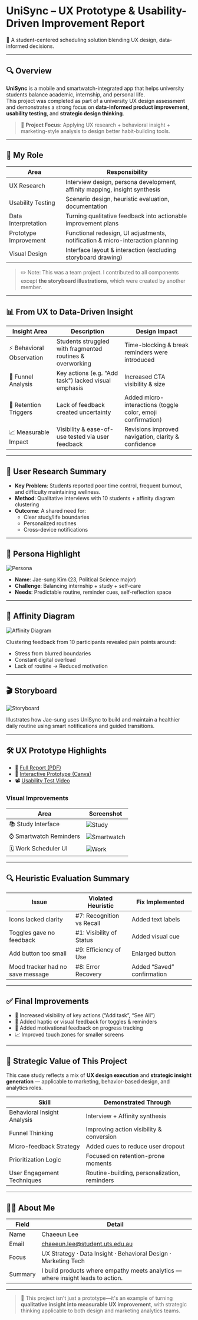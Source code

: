 # UniSync – UX Prototype & Usability-Driven Improvement Report

📱 A student-centered scheduling solution blending UX design, data-informed decisions.

---

## 🔍 Overview

**UniSync** is a mobile and smartwatch-integrated app that helps university students balance academic, internship, and personal life.  
This project was completed as part of a university UX design assessment and demonstrates a strong focus on **data-informed product improvement**, **usability testing**, and **strategic design thinking**.

> 🎯 **Project Focus**: Applying UX research + behavioral insight + marketing-style analysis to design better habit-building tools.

---

## 🧠 My Role

| Area | Responsibility |
|------|----------------|
| UX Research | Interview design, persona development, affinity mapping, insight synthesis |
| Usability Testing | Scenario design, heuristic evaluation, documentation |
| Data Interpretation | Turning qualitative feedback into actionable improvement plans |
| Prototype Improvement | Functional redesign, UI adjustments, notification & micro-interaction planning |
| Visual Design | Interface layout & interaction (excluding storyboard drawing) |

> ✏️ Note: This was a team project. I contributed to all components except **the storyboard illustrations**, which were created by another member.

---

## 📊 From UX to Data-Driven Insight

| Insight Area | Description | Design Impact |
|--------------|-------------|----------------|
| ⚡ Behavioral Observation | Students struggled with fragmented routines & overworking | Time-blocking & break reminders were introduced |
| 🎯 Funnel Analysis | Key actions (e.g. "Add task") lacked visual emphasis | Increased CTA visibility & size |
| 🔁 Retention Triggers | Lack of feedback created uncertainty | Added micro-interactions (toggle color, emoji confirmation) |
| 📈 Measurable Impact | Visibility & ease-of-use tested via user feedback | Revisions improved navigation, clarity & confidence |

---

## 🧩 User Research Summary

- **Key Problem**: Students reported poor time control, frequent burnout, and difficulty maintaining wellness.
- **Method**: Qualitative interviews with 10 students + affinity diagram clustering
- **Outcome**: A shared need for:
  - Clear study/life boundaries
  - Personalized routines
  - Cross-device notifications

---

## 👤 Persona Highlight

![Persona](./images/Persona.png)

- **Name**: Jae-sung Kim (23, Political Science major)
- **Challenge**: Balancing internship + study + self-care
- **Needs**: Predictable routine, reminder cues, self-reflection space

---

## 🧠 Affinity Diagram

![Affinity Diagram](./images/AffinityDiagram.png)

Clustering feedback from 10 participants revealed pain points around:
- Stress from blurred boundaries
- Constant digital overload
- Lack of routine → Reduced motivation

---

## 🎬 Storyboard

![Storyboard](./images/Storyboard.png)

Illustrates how Jae-sung uses UniSync to build and maintain a healthier daily routine using smart notifications and guided transitions.

---

## 🛠️ UX Prototype Highlights

- 📄 [Full Report (PDF)](./report/AT3_Paper_Prototype_ChaeeunLee.pdf)  
- 🎨 [Interactive Prototype (Canva)](https://www.canva.com/design/DAGT6hdCq7E/YWKZBVU88yZmknVUqKIDag/view?mode=prototype)  
- 📽️ [Usability Test Video](https://youtu.be/XuhOp8Ts1Dk?si=OYZP651YPFAymwl1)

### Visual Improvements

| Area | Screenshot |
|------|------------|
| 📚 Study Interface | ![Study](./images/study_improvement.png) |
| ⌚ Smartwatch Reminders | ![Smartwatch](./images/smartwatch_improvement.png) |
| 🗓️ Work Scheduler UI | ![Work](./images/work_improvement.png) |

---

## 🔍 Heuristic Evaluation Summary

| Issue | Violated Heuristic | Fix Implemented |
|-------|--------------------|------------------|
| Icons lacked clarity | #7: Recognition vs Recall | Added text labels |
| Toggles gave no feedback | #1: Visibility of Status | Added visual cue |
| Add button too small | #9: Efficiency of Use | Enlarged button |
| Mood tracker had no save message | #8: Error Recovery | Added “Saved” confirmation |

---

## ✅ Final Improvements

- 📌 Increased visibility of key actions (“Add task”, “See All”)
- 🔔 Added haptic or visual feedback for toggles & reminders
- 💬 Added motivational feedback on progress tracking
- 📈 Improved touch zones for smaller screens

---

## 🎯 Strategic Value of This Project

This case study reflects a mix of **UX design execution** and **strategic insight generation** — applicable to marketing, behavior-based design, and analytics roles.

| Skill | Demonstrated Through |
|-------|------------------------|
| Behavioral Insight Analysis | Interview + Affinity synthesis |
| Funnel Thinking | Improving action visibility & conversion |
| Micro-feedback Strategy | Added cues to reduce user dropout |
| Prioritization Logic | Focused on retention-prone moments |
| User Engagement Techniques | Routine-building, personalization, reminders |

---

## 🙋‍♀️ About Me

| Field | Detail |
|-------|--------|
| Name | Chaeeun Lee |
| Email | chaeeun.lee@student.uts.edu.au |
| Focus | UX Strategy · Data Insight · Behavioral Design · Marketing Tech |
| Summary | I build products where empathy meets analytics — where insight leads to action. |

---

> 💬 This project isn't just a prototype—it's an example of turning **qualitative insight into measurable UX improvement**, with strategic thinking applicable to both design and marketing analytics teams.

